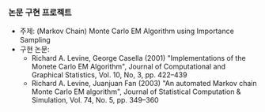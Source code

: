 ### 논문 구현 프로젝트
- 주제: (Markov Chain) Monte Carlo EM Algorithm using Importance Sampling
- 구현 논문:
  + Richard A. Levine, George Casella (2001) "Implementations of the Monete Carlo EM Algorithm", Journal of Computational and Graphical Statistics, Vol. 10, No, 3, pp. 422–439
  + Richard A. Levine, Juanjuan Fan (2003) "An automated Markov chain Monte Carlo EM algorithm", Journal of Statistical Computation & Simulation, Vol. 74, No. 5, pp. 349–360

